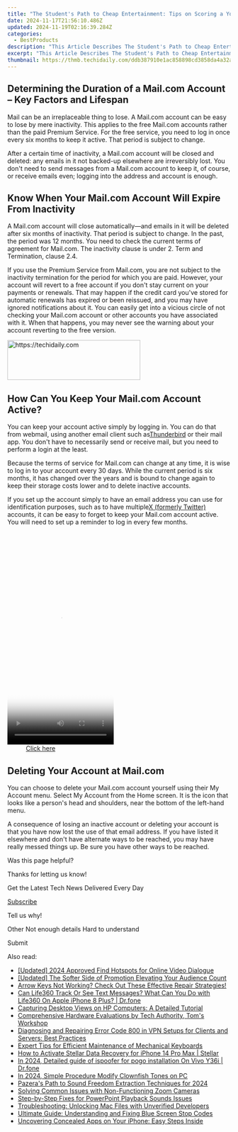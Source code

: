 ```yaml
---
title: "The Student's Path to Cheap Entertainment: Tips on Scoring a YouTube Premium Deal"
date: 2024-11-17T21:56:10.486Z
updated: 2024-11-19T02:16:39.284Z
categories:
  - BestProducts
description: "This Article Describes The Student's Path to Cheap Entertainment: Tips on Scoring a YouTube Premium Deal"
excerpt: "This Article Describes The Student's Path to Cheap Entertainment: Tips on Scoring a YouTube Premium Deal"
thumbnail: https://thmb.techidaily.com/ddb387910e1ac858898cd3858da4a32a6126aed2333f21b240bf9f3028949436.jpg
---
```


## Determining the Duration of a Mail.com Account – Key Factors and Lifespan
 Mail can be an irreplaceable thing to lose. A Mail.com account can be easy to lose by mere inactivity. This applies to the free Mail.com accounts rather than the paid Premium Service. For the free service, you need to log in once every six months to keep it active. That period is subject to change.

 After a certain time of inactivity, a Mail.com account will be closed and deleted: any emails in it not backed-up elsewhere are irreversibly lost. You don't need to send messages from a Mail.com account to keep it, of course, or receive emails even; logging into the address and account is enough.

## Know When Your Mail.com Account Will Expire From Inactivity

 A Mail.com account will close automatically—and emails in it will be deleted after six months of inactivity. That period is subject to change. In the past, the period was 12 months. You need to check the current terms of agreement for Mail.com. The inactivity clause is under 2\. Term and Termination, clause 2.4.

 If you use the Premium Service from Mail.com, you are not subject to the inactivity termination for the period for which you are paid. However, your account will revert to a free account if you don't stay current on your payments or renewals. That may happen if the credit card you've stored for automatic renewals has expired or been reissued, and you may have ignored notifications about it. You can easily get into a vicious circle of not checking your Mail.com account or other accounts you have associated with it. When that happens, you may never see the warning about your account reverting to the free version.

<!-- affiliate ads begin -->
<a href="https://aligracehair.sjv.io/c/5597632/1997675/19272" target="_top" id="1997675">
  <img src="//a.impactradius-go.com/display-ad/19272-1997675" border="0" alt="https://techidaily.com" width="300" height="90"/>
</a>
<img height="0" width="0" src="https://aligracehair.sjv.io/i/5597632/1997675/19272" style="position:absolute;visibility:hidden;" border="0" />
<!-- affiliate ads end -->

## How Can You Keep Your Mail.com Account Active?

 You can keep your account active simply by logging in. You can do that from webmail, using another email client such as[Thunderbird](https://www.lifewire.com/mozilla-thunderbird-review-1173071) or their mail app. You don't have to necessarily send or receive mail, but you need to perform a login at the least.

 Because the terms of service for Mail.com can change at any time, it is wise to log in to your account every 30 days. While the current period is six months, it has changed over the years and is bound to change again to keep their storage costs lower and to delete inactive accounts.

 If you set up the account simply to have an email address you can use for identification purposes, such as to have multiple[X (formerly Twitter)](https://www.lifewire.com/what-exactly-is-twitter-2483331) accounts, it can be easy to forget to keep your Mail.com account active. You will need to set up a reminder to log in every few months.

<!-- affiliate ads begin -->
<span id="1770526">
					<video width="240" height="480" style="cursor:pointer"
           poster="//a.impactradius-go.com/display-clicktoplayimage/1770526.png"
           onclick="if(!this.playClicked){this.play();this.setAttribute('controls',true);this.playClicked=true;}">
	   <source src="//a.impactradius-go.com/display-ad/20702-1770526">
	   <img src="//a.impactradius-go.com/display-clicktoplayimage/1770526.png" style="border: none; height: 100%; width: 100%; object-fit: contain">
	</video>
	<div style="width:150px;text-align:center"><a href="javascript:window.open(decodeURIComponent('https%3A%2F%2Ftokenmetrics.sjv.io%2Fc%2F5597632%2F1770526%2F20702'), '_blank');void(0);">Click here</a></div>
</span>
<img height="0" width="0" src="https://imp.pxf.io/i/5597632/1770526/20702" style="position:absolute;visibility:hidden;" border="0" />
<!-- affiliate ads end -->

## Deleting Your Account at Mail.com

 You can choose to delete your Mail.com account yourself using their My Account menu. Select My Account from the Home screen. It is the icon that looks like a person's head and shoulders, near the bottom of the left-hand menu.

 A consequence of losing an inactive account or deleting your account is that you have now lost the use of that email address. If you have listed it elsewhere and don't have alternate ways to be reached, you may have really messed things up. Be sure you have other ways to be reached.

Was this page helpful?

Thanks for letting us know!

 Get the Latest Tech News Delivered Every Day

[Subscribe](https://www.lifewire.com/#)

Tell us why!

 Other  Not enough details  Hard to understand

 Submit

<ins class="adsbygoogle"
     style="display:block"
     data-ad-format="autorelaxed"
     data-ad-client="ca-pub-7571918770474297"
     data-ad-slot="1223367746"></ins>

<ins class="adsbygoogle"
     style="display:block"
     data-ad-client="ca-pub-7571918770474297"
     data-ad-slot="8358498916"
     data-ad-format="auto"
     data-full-width-responsive="true"></ins>

<span class="atpl-alsoreadstyle">Also read:</span>
<div><ul>
<li><a href="https://eaxpv-info.techidaily.com/updated-2024-approved-find-hotspots-for-online-video-dialogue/"><u>[Updated] 2024 Approved Find Hotspots for Online Video Dialogue</u></a></li>
<li><a href="https://facebook-record-videos.techidaily.com/updated-the-softer-side-of-promotion-elevating-your-audience-count/"><u>[Updated] The Softer Side of Promotion Elevating Your Audience Count</u></a></li>
<li><a href="https://common-error.techidaily.com/1723206534915-arrow-keys-not-working-check-out-these-effective-repair-strategies/"><u>Arrow Keys Not Working? Check Out These Effective Repair Strategies!</u></a></li>
<li><a href="https://fake-location.techidaily.com/can-life360-track-or-see-text-messages-what-can-you-do-with-life360-on-apple-iphone-8-plus-drfone-by-drfone-virtual-ios/"><u>Can Life360 Track Or See Text Messages? What Can You Do with Life360 On Apple iPhone 8 Plus? | Dr.fone</u></a></li>
<li><a href="https://techtrends.techidaily.com/capturing-desktop-views-on-hp-computers-a-detailed-tutorial/"><u>Capturing Desktop Views on HP Computers: A Detailed Tutorial</u></a></li>
<li><a href="https://hardware-tips.techidaily.com/comprehensive-hardware-evaluations-by-tech-authority-toms-workshop/"><u>Comprehensive Hardware Evaluations by Tech Authority, Tom's Workshop</u></a></li>
<li><a href="https://techtrends.techidaily.com/diagnosing-and-repairing-error-code-800-in-vpn-setups-for-clients-and-servers-best-practices/"><u>Diagnosing and Repairing Error Code 800 in VPN Setups for Clients and Servers: Best Practices</u></a></li>
<li><a href="https://techtrends.techidaily.com/expert-tips-for-efficient-maintenance-of-mechanical-keyboards/"><u>Expert Tips for Efficient Maintenance of Mechanical Keyboards</u></a></li>
<li><a href="https://phone-solutions.techidaily.com/how-to-activate-stellar-data-recovery-for-iphone-14-pro-max-stellar-by-stellar-data-recovery-ios-iphone-data-recovery/"><u>How to Activate Stellar Data Recovery for iPhone 14 Pro Max | Stellar</u></a></li>
<li><a href="https://change-location.techidaily.com/in-2024-detailed-guide-of-ispoofer-for-pogo-installation-on-vivo-y36i-drfone-by-drfone-virtual-android/"><u>In 2024, Detailed guide of ispoofer for pogo installation On Vivo Y36i | Dr.fone</u></a></li>
<li><a href="https://extra-support.techidaily.com/in-2024-simple-procedure-modify-clownfish-tones-on-pc/"><u>In 2024, Simple Procedure Modify Clownfish Tones on PC</u></a></li>
<li><a href="https://extra-skills.techidaily.com/pazeras-path-to-sound-freedom-extraction-techniques-for-2024/"><u>Pazera's Path to Sound Freedom Extraction Techniques for 2024</u></a></li>
<li><a href="https://techtrends.techidaily.com/solving-common-issues-with-non-functioning-zoom-cameras/"><u>Solving Common Issues with Non-Functioning Zoom Cameras</u></a></li>
<li><a href="https://techtrends.techidaily.com/step-by-step-fixes-for-powerpoint-playback-sounds-issues/"><u>Step-by-Step Fixes for PowerPoint Playback Sounds Issues</u></a></li>
<li><a href="https://techtrends.techidaily.com/troubleshooting-unlocking-mac-files-with-unverified-developers/"><u>Troubleshooting: Unlocking Mac Files with Unverified Developers</u></a></li>
<li><a href="https://techtrends.techidaily.com/ultimate-guide-understanding-and-fixing-blue-screen-stop-codes/"><u>Ultimate Guide: Understanding and Fixing Blue Screen Stop Codes</u></a></li>
<li><a href="https://techtrends.techidaily.com/uncovering-concealed-apps-on-your-iphone-easy-steps-inside/"><u>Uncovering Concealed Apps on Your iPhone: Easy Steps Inside</u></a></li>
</ul></div>


